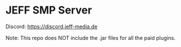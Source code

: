 # JEFF SMP Server

Discord: https://discord.jeff-media.de

Note: This repo does NOT include the .jar files for all the paid plugins.
